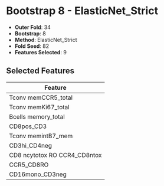 # Bootstrap 8 - ElasticNet_Strict

- **Outer Fold**: 34
- **Bootstrap**: 8
- **Method**: ElasticNet_Strict
- **Fold Seed**: 82
- **Features Selected**: 9

## Selected Features

| Feature |
|---------|
| Tconv memCCR5_total |
| Tconv memKi67_total |
| Bcells memory_total |
| CD8pos_CD3 |
| Tconv memintB7_mem |
| CD3hi_CD4neg |
| CD8 ncytotox RO CCR4_CD8ntox |
| CCR5_CD8RO |
| CD16mono_CD3neg |
